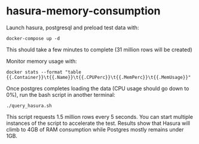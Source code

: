 # hasura-memory-consumption
Launch hasura, postgresql and preload test data with:

`docker-compose up -d`

This should take a few minutes to complete (31 million rows will be created)

Monitor memory usage with:

`docker stats --format "table {{.Container}}\t{{.Name}}\t{{.CPUPerc}}\t{{.MemPerc}}\t{{.MemUsage}}"`

Once postgres completes loading the data (CPU usage should go down to 0%), run the bash script in another terminal:

`./query_hasura.sh`

This script requests 1.5 million rows every 5 seconds. You can start multiple instances of the script to accelerate the test. Results show that Hasura will climb to 4GB of RAM consumption while Postgres mostly remains under 1GB.
